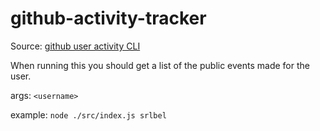 # github-activity-tracker

Source: [github user activity CLI](https://roadmap.sh/projects/github-user-activity)

When running this you should get a list of the public events made for the user.

args: `<username>`

example: `node ./src/index.js srlbel`
